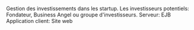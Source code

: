 Gestion des investissements dans les startup.
Les investisseurs potentiels: Fondateur, Business Angel ou groupe d'investisseurs.
Serveur: EJB
Application client: Site web